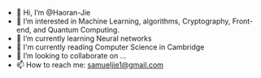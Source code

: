 - 👋 Hi, I’m @Haoran-Jie
- 👀 I’m interested in Machine Learning, algorithms, Cryptography, Front-end, and Quantum Computing.
- 🌱 I’m currently learning Neural networks
- 📔 I'm currently reading Computer Science in Cambridge
- 💞️ I’m looking to collaborate on ...
- 📫 How to reach me: samueljie1@gmail.com

<!---
Haoran-Jie/Haoran-Jie is a ✨ special ✨ repository because its `README.md` (this file) appears on your GitHub profile.
You can click the Preview link to take a look at your changes.
--->
